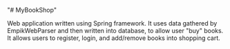 "# MyBookShop" 

Web application written using Spring framework.
It uses data gathered by EmpikWebParser and then written into database, to allow user "buy" books.
It allows users to register, login, and add/remove books into shopping cart.
